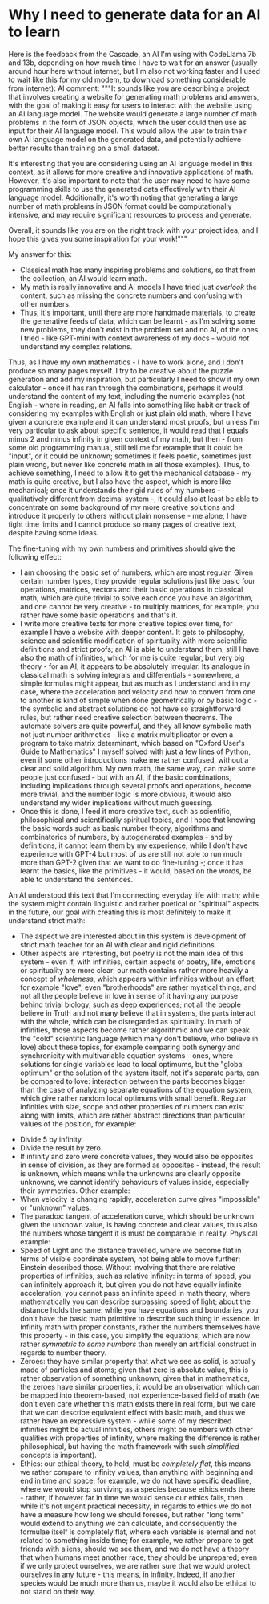 # Why I need to generate data for an AI to learn

Here is the feedback from the Cascade, an AI I'm using with CodeLlama 7b and 13b, depending on how much time I have to wait for an answer (usually around hour here without internet, but I'm also not working faster and I used to wait like this for my old modem, to download something considerable from internet):
AI comment: """It sounds like you are describing a project that involves creating a website for generating math problems and answers, with the goal of making it easy for users to interact with the website using an AI language model. The website would generate a large number of math problems in the form of JSON objects, which the user could then use as input for their AI language model. This would allow the user to train their own AI language model on the generated data, and potentially achieve better results than training on a small dataset.

It's interesting that you are considering using an AI language model in this context, as it allows for more creative and innovative applications of math. However, it's also important to note that the user may need to have some programming skills to use the generated data effectively with their AI language model. Additionally, it's worth noting that generating a large number of math problems in JSON format could be computationally intensive, and may require significant resources to process and generate.

Overall, it sounds like you are on the right track with your project idea, and I hope this gives you some inspiration for your work!"""

My answer for this:
- Classical math has many inspiring problems and solutions, so that from the collection, an AI would learn math.
- My math is really innovative and AI models I have tried just *overlook* the content, such as missing the concrete numbers and confusing with other numbers.
- Thus, it's important, until there are more handmade materials, to create the generative feeds of data, which can be learnt - as I'm solving some new problems, they don't exist in the problem set and no AI, of the ones I tried - like GPT-mini with context awareness of my docs - would *not* understand my complex relations.

Thus, as I have my own mathematics - I have to work alone, and I don't produce so many pages myself. I try to be creative about the puzzle generation and add my inspiration, but particularly I need to show it my own calculator - once it has ran through the combinations, perhaps it would understand the content of my text, including the numeric examples (not English - where in reading, an AI falls into something like habit or track of considering my examples with English or just plain old math, where I have given a concrete example and it can understand most proofs, but unless I'm very particular to ask about specific sentence, it would read that I equals minus 2 and minus infinity in given context of my math, but then - from some old programming manual, still tell me for example that it could be "input", or it could be unknown; sometimes it feels poetic, sometimes just plain wrong, but never like concrete math in all those examples). Thus, to achieve something, I need to allow it to get the mechanical database - my math is quite creative, but I also have the aspect, which is more like mechanical; once it understands the rigid rules of my numbers - qualitatively different from decimal system -, it could also at least be able to concentrate on some background of my more creative solutions and introduce it properly to others without plain nonsense - me alone, I have tight time limits and I cannot produce so many pages of creative text, despite having some ideas.

The fine-tuning with my own numbers and primitives should give the following effect:
- I am choosing the basic set of numbers, which are most regular. Given certain number types, they provide regular solutions just like basic four operations, matrices, vectors and their basic operations in classical math, which are quite trivial to solve each once you have an algorithm, and one cannot be very creative - to multiply matrices, for example, you rather have some basic operations and that's it.
- I write more creative texts for more creative topics over time, for example I have a website with deeper content. It gets to philosophy, science and scientific modification of spirituality with more scientific definitions and strict proofs; an AI is able to understand them, still I have also the math of infinities, which for me is quite regular, but very big theory - for an AI, it appears to be absolutely irregular. Its analogue in classical math is solving integrals and differentials - somewhere, a simple formulas might appear, but as much as I understand and in my case, where the acceleration and velocity and how to convert from one to another is kind of simple when done geometrically or by basic logic - the symbolic and abstract solutions do not have so straightforward rules, but rather need creative selection between theorems. The automate solvers are quite powerful, and they all know symbolic math not just number arithmetics - like a matrix multiplicator or even a program to take matrix determinant, which based on "Oxford User's Guide to Mathematics" I myself solved with just a few lines of Python, even if some other introductions make me rather confused, without a clear and solid algorithm. My own math, the same way, can make some people just confused - but with an AI, if the basic combinations, including implications through several proofs and operations, become more trivial, and the number logic is more obvious, it would also understand my wider implications without much guessing.
- Once this is done, I feed it more creative text, such as scientific, philosophical and scientifically spiritual topics, and I hope that knowing the basic words such as basic number theory, algorithms and combinatorics of numbers, by autogenerated examples - and by definitions, it cannot learn them by my experience, while I don't have experience with GPT-4 but most of us are still not able to run much more than GPT-2 given that we want to do fine-tuning -; once it has learnt the basics, like the primitives - it would, based on the words, be able to understand the sentences.

An AI understood this text that I'm connecting everyday life with math; while the system might contain
linguistic and rather poetical or "spiritual" aspects in the future, our goal with creating this is
most definitely to make it understand strict math:
- The aspect we are interested about in this system is development of strict math teacher for an AI with clear and rigid definitions.
- Other aspects are interesting, but poetry is not the main idea of this system - even if, with infinities, certain aspects of poetry, life, emotions or spirituality are more clear: our math contains rather more heavily a concept of *wholeness*, which appears within infinities without an effort; for example "love", even "brotherhoods" are rather mystical things, and not all the people believe in love in sense of it having any purpose behind trivial biology, such as deep experiences; not all the people believe in Truth and not many believe that in systems, the parts interact with the whole, which can be disregarded as spirituality. In math of infinities, those aspects become rather algorithmic and we can speak the "cold" scientific language (which many don't believe, who believe in love) about these topics, for example comparing both synergy and synchronicity with multivariable equation systems - ones, where solutions for single variables lead to local optimums, but the "global optimum" or the solution of the system itself, not it's separate parts, can be compared to love: interaction between the parts becomes bigger than the case of analyzing separate equations of the equation system, which give rather random local optimums with small benefit. Regular infinities with size, scope and other properties of numbers can exist along with limits, which are rather abstract directions than particular values of the position, for example:
* Divide 5 by infinity.
* Divide the result by zero.
* If infinity and zero were concrete values, they would also be opposites in sense of division, as they are formed as opposites - instead, the result is unknown, which means while the unknowns are clearly opposite unknowns, we cannot identify behaviours of values inside, especially their symmetries.
Other example:
* When velocity is changing rapidly, acceleration curve gives "impossible" or "unknown" values.
* The paradox: tangent of acceleration curve, which should be unknown given the unknown value, is having concrete and clear values, thus also the numbers whose tangent it is must be comparable in reality.
Physical example:
* Speed of Light and the distance travelled, where we become flat in terms of visible coordinate system, not being able to move further; Einstein described those. Without involving that there are relative properties of infinities, such as relative infinity: in terms of speed, you can infinitely approach it, but given you do not have equally infinite acceleration, you cannot pass an infinite speed in math theory, where mathematically you can describe surpassing speed of light; about the distance holds the same: while you have equations and boundaries, you don't have the basic math primitive to describe such thing in essence. In Infinity math with proper constants, rather the numbers themselves have this property - in this case, you simplify the equations, which are now rather *symmetric to some numbers* than merely an artificial construct in regards to number theory.
* Zeroes: they have similar property that what we see as solid, is actually made of particles and atoms; given that zero is absolute value, this is rather observation of something unknown; given that in mathematics, the zeroes have similar properties, it would be an observation which can be mapped into theorem-based, not experience-based field of math (we don't even care whether this math exists there in real form, but we care that we can describe equivalent effect with basic math, and thus we rather have an expressive system - while some of my described infinities might be actual infinities, others might be numbers with other qualities with properties of infinity, where making the difference is rather philosophical, but having the math framework with such *simplified* concepts is important).
* Ethics: our ethical theory, to hold, must be *completely flat*, this means we rather compare to infinity values, than anything with beginning and end in time and space; for example, we do not have specific deadline, where we would stop surviving as a species because ethics ends there - rather, if however far in time we would sense our ethics fails, then while it's not urgent practical necessity, in regards to ethics we do not have a measure how long we should foresee, but rather "long term" would extend to anything we can calculate, and consequently the formulae itself is completely flat, where each variable is eternal and not related to something inside time; for example, we rather prepare to get friends with aliens, should we see them, and we do not have a theory that when humans meet another race, they should be unprepared; even if we only protect ourselves, we are rather sure that we would protect ourselves in any future - this means, in infinity. Indeed, if another species would be much more than us, maybe it would also be ethical to not stand on their way.